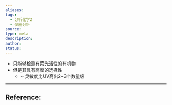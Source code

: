 ```yaml
---
aliases: 
tags:
  - 分析化学2
  - 仪器分析
source: 
type: meta
description: 
author: 
status:
---
```



- 只能够检测有荧光活性的有机物
- 但是其具有高度的选择性
	- ~ 灵敏度比UV高出2~3个数量级












---

## Reference: